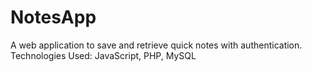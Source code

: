 # NotesApp
A web application to save and retrieve quick notes with authentication.
Technologies Used: JavaScript, PHP, MySQL
